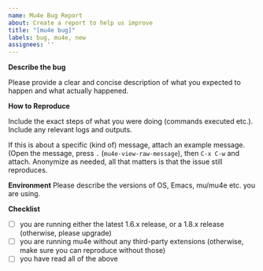 ```yaml
---
name: Mu4e Bug Report
about: Create a report to help us improve
title: "[mu4e bug]"
labels: bug, mu4e, new
assignees: ''
---
```


**Describe the bug**

Please provide a clear and concise description of what you expected to happen
and what actually happened.

**How to Reproduce**

Include the exact steps of what you were doing (commands executed etc.). Include
any relevant logs and outputs.

If this is about a specific (kind of) message, attach an example message. (Open
the message, press `.` (`mu4e-view-raw-message`), then `C-x C-w` and attach.
Anonymize as needed, all that matters is that the issue still reproduces.

**Environment**
Please describe the versions of OS, Emacs, mu/mu4e etc. you are using.

**Checklist**
- [ ] you are running either the latest 1.6.x release, or a 1.8.x release (otherwise, please upgrade)
- [ ] you are running mu4e without any third-party extensions (otherwise, make sure you can reproduce without those)
- [ ] you have read all of the above
